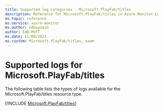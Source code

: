 ```yaml
---
title: Supported log categories - Microsoft.PlayFab/titles
description: Reference for Microsoft.PlayFab/titles in Azure Monitor Logs.
ms.topic: reference
ms.service: azure-monitor
ms.author: edbaynash
author: EdB-MSFT
ms.date: 11/09/2023
ms.custom: Microsoft.PlayFab/titles, naam
---
```





# Supported logs for Microsoft.PlayFab/titles  
The following table lists the types of logs available for the Microsoft.PlayFab/titles resource type.
  
  
[!INCLUDE [Microsoft.PlayFab/titles](./includes/microsoft-playfab-titles-logs-include.md)]
  
